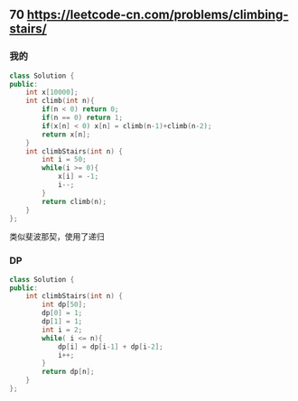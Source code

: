 ## 70 https://leetcode-cn.com/problems/climbing-stairs/

### 我的

```c++
class Solution {
public:
    int x[10000];
    int climb(int n){
        if(n < 0) return 0;
        if(n == 0) return 1;
        if(x[n] < 0) x[n] = climb(n-1)+climb(n-2);
        return x[n];
    }
    int climbStairs(int n) {
        int i = 50;
        while(i >= 0){
            x[i] = -1;
            i--;
        }
        return climb(n);
    }
};
```

类似斐波那契，使用了递归

### DP

```c++
class Solution {
public:
    int climbStairs(int n) {
        int dp[50];
        dp[0] = 1;
        dp[1] = 1;
        int i = 2;
        while( i <= n){
            dp[i] = dp[i-1] + dp[i-2];
            i++;
        }
        return dp[n];
    }
};
```

